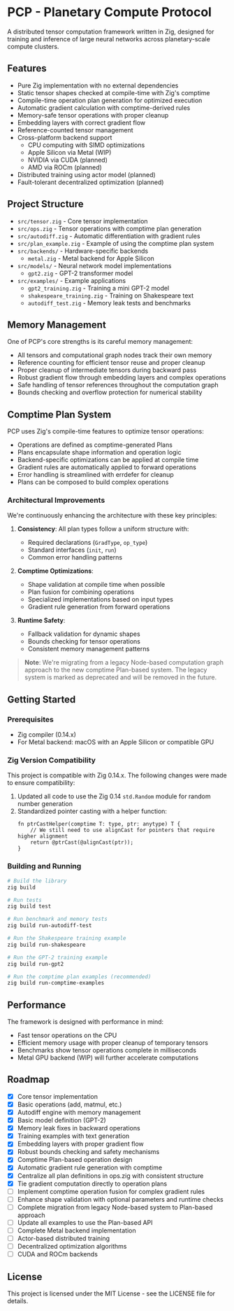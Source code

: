 # PCP - Planetary Compute Protocol

A distributed tensor computation framework written in Zig, designed for training and inference of large neural networks across planetary-scale compute clusters.

## Features

- Pure Zig implementation with no external dependencies
- Static tensor shapes checked at compile-time with Zig's comptime
- Compile-time operation plan generation for optimized execution
- Automatic gradient calculation with comptime-derived rules
- Memory-safe tensor operations with proper cleanup
- Embedding layers with correct gradient flow
- Reference-counted tensor management
- Cross-platform backend support
  - CPU computing with SIMD optimizations
  - Apple Silicon via Metal (WIP)
  - NVIDIA via CUDA (planned)
  - AMD via ROCm (planned)
- Distributed training using actor model (planned)
- Fault-tolerant decentralized optimization (planned)

## Project Structure

- `src/tensor.zig` - Core tensor implementation
- `src/ops.zig` - Tensor operations with comptime plan generation
- `src/autodiff.zig` - Automatic differentiation with gradient rules
- `src/plan_example.zig` - Example of using the comptime plan system
- `src/backends/` - Hardware-specific backends
  - `metal.zig` - Metal backend for Apple Silicon
- `src/models/` - Neural network model implementations
  - `gpt2.zig` - GPT-2 transformer model
- `src/examples/` - Example applications
  - `gpt2_training.zig` - Training a mini GPT-2 model
  - `shakespeare_training.zig` - Training on Shakespeare text
  - `autodiff_test.zig` - Memory leak tests and benchmarks

## Memory Management

One of PCP's core strengths is its careful memory management:

- All tensors and computational graph nodes track their own memory
- Reference counting for efficient tensor reuse and proper cleanup
- Proper cleanup of intermediate tensors during backward pass
- Robust gradient flow through embedding layers and complex operations
- Safe handling of tensor references throughout the computation graph
- Bounds checking and overflow protection for numerical stability

## Comptime Plan System

PCP uses Zig's compile-time features to optimize tensor operations:

- Operations are defined as comptime-generated Plans
- Plans encapsulate shape information and operation logic
- Backend-specific optimizations can be applied at compile time
- Gradient rules are automatically applied to forward operations
- Error handling is streamlined with errdefer for cleanup
- Plans can be composed to build complex operations

### Architectural Improvements

We're continuously enhancing the architecture with these key principles:

1. **Consistency**: All plan types follow a uniform structure with:
   - Required declarations (`GradType`, `op_type`)
   - Standard interfaces (`init`, `run`)
   - Common error handling patterns

2. **Comptime Optimizations**:
   - Shape validation at compile time when possible
   - Plan fusion for combining operations
   - Specialized implementations based on input types
   - Gradient rule generation from forward operations

3. **Runtime Safety**:
   - Fallback validation for dynamic shapes
   - Bounds checking for tensor operations
   - Consistent memory management patterns

> **Note**: We're migrating from a legacy Node-based computation graph approach to the new comptime Plan-based system. The legacy system is marked as deprecated and will be removed in the future.

## Getting Started

### Prerequisites

- Zig compiler (0.14.x)
- For Metal backend: macOS with an Apple Silicon or compatible GPU

### Zig Version Compatibility

This project is compatible with Zig 0.14.x. The following changes were made to ensure compatibility:

1. Updated all code to use the Zig 0.14 `std.Random` module for random number generation
2. Standardized pointer casting with a helper function:
   ```zig
   fn ptrCastHelper(comptime T: type, ptr: anytype) T {
       // We still need to use alignCast for pointers that require higher alignment
       return @ptrCast(@alignCast(ptr));
   }
   ```

### Building and Running

```bash
# Build the library
zig build

# Run tests
zig build test

# Run benchmark and memory tests
zig build run-autodiff-test

# Run the Shakespeare training example
zig build run-shakespeare

# Run the GPT-2 training example
zig build run-gpt2

# Run the comptime plan examples (recommended)
zig build run-comptime-examples
```

## Performance

The framework is designed with performance in mind:

- Fast tensor operations on the CPU
- Efficient memory usage with proper cleanup of temporary tensors
- Benchmarks show tensor operations complete in milliseconds
- Metal GPU backend (WIP) will further accelerate computations

## Roadmap

- [x] Core tensor implementation
- [x] Basic operations (add, matmul, etc.)
- [x] Autodiff engine with memory management
- [x] Basic model definition (GPT-2)
- [x] Memory leak fixes in backward operations
- [x] Training examples with text generation
- [x] Embedding layers with proper gradient flow
- [x] Robust bounds checking and safety mechanisms
- [x] Comptime Plan-based operation design
- [x] Automatic gradient rule generation with comptime
- [x] Centralize all plan definitions in ops.zig with consistent structure
- [x] Tie gradient computation directly to operation plans
- [ ] Implement comptime operation fusion for complex gradient rules
- [ ] Enhance shape validation with optional parameters and runtime checks
- [ ] Complete migration from legacy Node-based system to Plan-based approach
- [ ] Update all examples to use the Plan-based API
- [ ] Complete Metal backend implementation
- [ ] Actor-based distributed training
- [ ] Decentralized optimization algorithms
- [ ] CUDA and ROCm backends

## License

This project is licensed under the MIT License - see the LICENSE file for details.